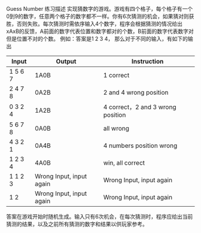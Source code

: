 Guess Number
练习描述
实现猜数字的游戏。游戏有四个格子，每个格子有一个0到9的数字，任意两个格子的数字都不一样。你有6次猜测的机会，如果猜对则获胜，否则失败。每次猜测时需依序输入4个数字，程序会根据猜测的情况给出xAxB的反馈，A前面的数字代表位置和数字都对的个数，B前面的数字代表数字对但是位置不对的个数。
例如：答案是1 2 3 4， 那么对于不同的输入，有如下的输出

Input|	Output|	Instruction|
|---|---|---|
|1 5 6 7|	1A0B|	1 correct|
|2 4 7 8|	0A2B|	2 and 4 wrong position|
|0 3 2 4|	1A2B|	4 correct，2 and 3 wrong position|
|5 6 7 8|	0A0B|	all wrong|
|4 3 2 1|	0A4B|	4 numbers position wrong|
|1 2 3 4|	4A0B|	win, all correct|
|1 1 2 3|	Wrong Input, input again|	Wrong Input, input again|
|1 2	|Wrong Input, input again|	Wrong Input, input again|


答案在游戏开始时随机生成。输入只有6次机会，在每次猜测时，程序应给出当前猜测的结果，以及之前所有猜测的数字和结果以供玩家参考。